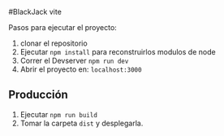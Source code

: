 #BlackJack vite

Pasos para ejecutar el proyecto:

1. clonar el repositorio
2. Ejecutar ``` npm install ``` para reconstruirlos modulos de node
3. Correr el Devserver ``` npm run dev ```
4. Abrir el proyecto en: ```localhost:3000```

## Producción

1. Ejecutar ``` npm run build ```
2. Tomar la carpeta ``` dist ``` y desplegarla.